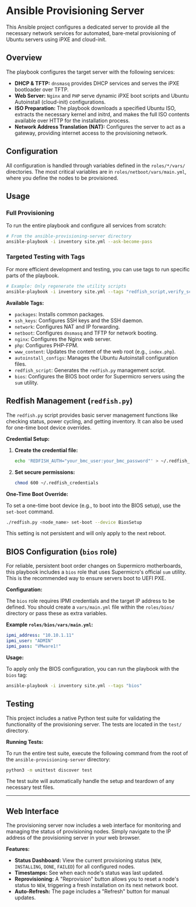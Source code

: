 # Ansible Provisioning Server

This Ansible project configures a dedicated server to provide all the necessary network services for automated, bare-metal provisioning of Ubuntu servers using iPXE and cloud-init.

## Overview

The playbook configures the target server with the following services:

- **DHCP & TFTP:** `dnsmasq` provides DHCP services and serves the iPXE bootloader over TFTP.
- **Web Server:** `Nginx` and `PHP` serve dynamic iPXE boot scripts and Ubuntu Autoinstall (cloud-init) configurations.
- **ISO Preparation:** The playbook downloads a specified Ubuntu ISO, extracts the necessary kernel and initrd, and makes the full ISO contents available over HTTP for the installation process.
- **Network Address Translation (NAT):** Configures the server to act as a gateway, providing internet access to the provisioning network.

## Configuration

All configuration is handled through variables defined in the `roles/*/vars/` directories. The most critical variables are in `roles/netboot/vars/main.yml`, where you define the nodes to be provisioned.

## Usage

### Full Provisioning

To run the entire playbook and configure all services from scratch:
```bash
# From the ansible-provisioning-server directory
ansible-playbook -i inventory site.yml --ask-become-pass
```

### Targeted Testing with Tags

For more efficient development and testing, you can use tags to run specific parts of the playbook.

```bash
# Example: Only regenerate the utility scripts
ansible-playbook -i inventory site.yml --tags "redfish_script,verify_script" --ask-become-pass
```

**Available Tags:**
- `packages`: Installs common packages.
- `ssh_keys`: Configures SSH keys and the SSH daemon.
- `network`: Configures NAT and IP forwarding.
- `netboot`: Configures `dnsmasq` and TFTP for network booting.
- `nginx`: Configures the Nginx web server.
- `php`: Configures PHP-FPM.
- `www_content`: Updates the content of the web root (e.g., `index.php`).
- `autoinstall_configs`: Manages the Ubuntu Autoinstall configuration files.
- `redfish_script`: Generates the `redfish.py` management script.
- `bios`: Configures the BIOS boot order for Supermicro servers using the `sum` utility.

## Redfish Management (`redfish.py`)

The `redfish.py` script provides basic server management functions like checking status, power cycling, and getting inventory. It can also be used for one-time boot device overrides.

**Credential Setup:**

1.  **Create the credential file:**
    ```bash
    echo 'REDFISH_AUTH="your_bmc_user:your_bmc_password"' > ~/.redfish_credentials
    ```

2.  **Set secure permissions:**
    ```bash
    chmod 600 ~/.redfish_credentials
    ```

**One-Time Boot Override:**

To set a one-time boot device (e.g., to boot into the BIOS setup), use the `set-boot` command.

```bash
./redfish.py <node_name> set-boot --device BiosSetup
```

This setting is not persistent and will only apply to the next reboot.

## BIOS Configuration (`bios` role)

For reliable, persistent boot order changes on Supermicro motherboards, this playbook includes a `bios` role that uses Supermicro's official `sum` utility. This is the recommended way to ensure servers boot to UEFI PXE.

**Configuration:**

The `bios` role requires IPMI credentials and the target IP address to be defined. You should create a `vars/main.yml` file within the `roles/bios/` directory or pass these as extra variables.

**Example `roles/bios/vars/main.yml`:**
```yaml
ipmi_address: "10.10.1.11"
ipmi_user: "ADMIN"
ipmi_pass: "VMware1!"
```

**Usage:**

To apply only the BIOS configuration, you can run the playbook with the `bios` tag:
```bash
ansible-playbook -i inventory site.yml --tags "bios"
```

## Testing

This project includes a native Python test suite for validating the functionality of the provisioning server. The tests are located in the `test/` directory.

**Running Tests:**

To run the entire test suite, execute the following command from the root of the `ansible-provisioning-server` directory:

```bash
python3 -m unittest discover test
```

The test suite will automatically handle the setup and teardown of any necessary test files.

---

## Web Interface

The provisioning server now includes a web interface for monitoring and managing the status of provisioning nodes. Simply navigate to the IP address of the provisioning server in your web browser.

**Features:**
- **Status Dashboard:** View the current provisioning status (`NEW`, `INSTALLING`, `DONE`, `FAILED`) for all configured nodes.
- **Timestamps:** See when each node's status was last updated.
- **Reprovisioning:** A "Reprovision" button allows you to reset a node's status to `NEW`, triggering a fresh installation on its next network boot.
- **Auto-Refresh:** The page includes a "Refresh" button for manual updates.
